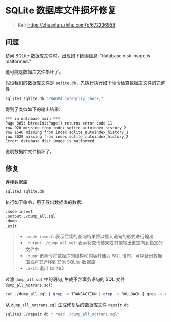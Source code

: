 # SQLite 数据库文件损坏修复

> Ref: <https://zhuanlan.zhihu.com/p/672236953>

## 问题

访问 SQLite 数据库文件时，出现如下错误信息: "database disk image is malformed."

这可能是数据库文件损坏了。

假设我们的数据库文件是 `sqlite.db`，先执行执行如下命令检查数据库文件的完整性：

```bash
sqlite3 sqlite.db "PRAGMA integrity_check;"
```

得到了类似如下的输出结果:

```text
*** in database main ***
Page 385: btreeInitPage() returns error code 11
row 920 missing from index sqlite_autoindex_history_2
row 1546 missing from index sqlite_autoindex_history_1
row 3020 missing from index sqlite_autoindex_history_2
Error: database disk image is malformed
```

说明数据库文件损坏了。

## 修复

连接数据库

```bash
sqlite3 sqlite.db
```

执行如下命令，用于导出数据库的数据:

```bash
.mode insert
.output ./dump_all.sql
.dump
.exit
```

> * `.mode insert`: 表示后续的查询结果将以插入语句的形式进行输出
> * `.output ./dump_all.sql`: 表示将查询结果或其他输出重定向到指定的文件中
> * `.dump`: 该命令将数据库的结构和内容转储为 SQL 语句，可以备份数据库或将其迁移到其他 SQLite 数据库
> * `.exit`: 退出 sqlite3

过滤 `dump_all.sql` 中的语句, 生成不含事务语句的 SQL 文件 `dump_all_notrans.sql`:

```bash
cat ./dump_all.sql | grep -v TRANSACTION | grep -v ROLLBACK | grep -v COMMIT >./dump_all_notrans.sql
```

从 `dump_all_notrans.sql` 生成修复后的数据库文件 `repair.db`

```bash
sqlite3 ./repair.db ".read ./dump_all_notrans.sql"
```
